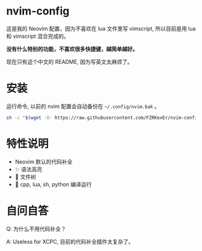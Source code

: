 # nvim-config

这是我的 Neovim 配置，因为不喜欢在 lua 文件里写 vimscript, 所以目前是用 lua 和 vimscript 混合完成的。

**没有什么特别的功能，不喜欢很多快捷键，越简单越好。**

现在只有这个中文的 README, 因为写英文太麻烦了。

# 安装

运行命令, 以前的 nvim 配置会自动备份在 `~/.config/nvim.bak` 。

```sh
sh -c "$(wget -O- https://raw.githubusercontent.com/FZRKexEr/nvim-config/main/install.sh)"
```

# 特性说明

- Neovim 默认的代码补全 
- ✨ 语法高亮
- 🌲 文件树
- 🚀 cpp, lua, sh, python 编译运行

# 自问自答

Q: 为什么不用代码补全？

A: Useless for XCPC, 目前的代码补全插件太复杂了。

